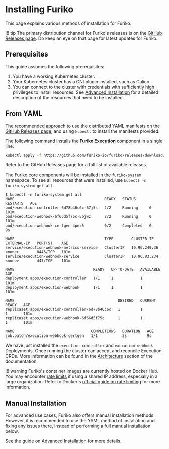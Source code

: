# Installing Furiko

This page explains various methods of installation for Furiko.

<!-- prettier-ignore -->
!!! tip
    The primary distribution channel for Furiko's releases is on the [GitHub Releases page](https://github.com/furiko-io/furiko/releases). Do keep an eye on that page for latest updates for Furiko.

## Prerequisites

This guide assumes the following prerequisites:

1. You have a working Kubernetes cluster.
2. Your Kubernetes cluster has a CNI plugin installed, such as Calico.
3. You can connect to the cluster with credentials with sufficiently high privileges to install resources. See [Advanced Installation](./advanced-installation.md) for a detailed description of the resources that need to be installed.

## From YAML

The recommended approach to use the distributed YAML manifests on the [GitHub Releases page](https://github.com/furiko-io/furiko/releases), and using `kubectl` to install the manifests provided.

The following command installs the [**Furiko Execution**](../execution/concepts.md) component in a single line:

<!-- TODO(irvinlim): We may need to synchronize the following command with the current latest stable release. -->

```sh
kubectl apply -f https://github.com/furiko-io/furiko/releases/download/v0.1.0/furiko-execution.yaml
```

Refer to the GitHub Releases page for a full list of available releases.

The Furiko core components will be installed in the `furiko-system` namespace. To see all resources that were installed, use `kubectl -n furiko-system get all`:

```{.optional-language-as-class .no-copy}
$ kubectl -n furiko-system get all
NAME                                        READY   STATUS      RESTARTS   AGE
pod/execution-controller-6d78b46c6c-67j5s   2/2     Running     0          101m
pod/execution-webhook-6f66d5f75c-5bjwz      2/2     Running     0          101m
pod/execution-webhook-certgen-4pnz5         0/2     Completed   0          9s

NAME                                        TYPE        CLUSTER-IP     EXTERNAL-IP   PORT(S)    AGE
service/execution-webhook-metrics-service   ClusterIP   10.96.240.36   <none>        8443/TCP   101m
service/execution-webhook-service           ClusterIP   10.96.83.234   <none>        443/TCP    101m

NAME                                   READY   UP-TO-DATE   AVAILABLE   AGE
deployment.apps/execution-controller   1/1     1            1           101m
deployment.apps/execution-webhook      1/1     1            1           101m

NAME                                              DESIRED   CURRENT   READY   AGE
replicaset.apps/execution-controller-6d78b46c6c   1         1         1       101m
replicaset.apps/execution-webhook-6f66d5f75c      1         1         1       101m

NAME                                  COMPLETIONS   DURATION   AGE
job.batch/execution-webhook-certgen   1/1           2s         9s
```

We have just installed the `execution-controller` and `execution-webhook` Deployments. Once running the cluster can accept and reconcile Execution CRDs. More information can be found in the [Architecture](../development/architecture/index.md) section of the documentation.

<!-- prettier-ignore -->
!!! warning
    Furiko's container images are currently hosted on Docker Hub. You may encounter [rate limits](https://www.docker.com/increase-rate-limits/) if using a shared IP address, especially in a large organization. Refer to Docker's [official guide on rate limiting](https://docs.docker.com/docker-hub/download-rate-limit/) for more information.

## Manual Installation

For advanced use cases, Furiko also offers manual installation methods. However, it is recommended to use the YAML method of installation and fixing any issues there, instead of performing a full manual installation below.

See the guide on [Advanced Installation](./advanced-installation.md) for more details.
